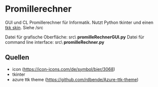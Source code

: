 # Promillerechner

GUI und CL Promillerechner für Informatik. Nutzt Python tkinter und einen [tkk skin](https://github.com/rdbende/Azure-ttk-theme). Siehe /src

Datei für grafische Oberfläche:     src\ **promilleRechnerGUI.py**
Datei für command line interface:   src\ **promilleRechner.py**


## Quellen

* icon (https://icon-icons.com/de/symbol/bier/3068)
* tkinter
* azure ttk theme (https://github.com/rdbende/Azure-ttk-theme)